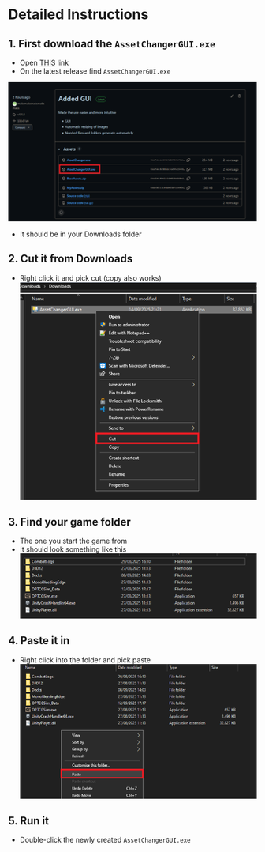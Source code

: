 # Detailed Instructions
## 1. First download the ```AssetChangerGUI.exe```
- Open [THIS](https://github.com/maksmaksmaksmaksmaks/OPTCG-Asset-Changer/releases) link
- On the latest release find ```AssetChangerGUI.exe```

![Download location](../images/Detailed/Download1.png)
- It should be in your Downloads folder


## 2. Cut it from Downloads
- Right click it and pick cut (copy also works)
![img.png](../images/Detailed/Move1.png)

## 3. Find your game folder
- The one you start the game from
- It should look something like this
![Game folder](../images/Detailed/Folder1.png)

## 4. Paste it in 
- Right click into the folder and pick paste
![img.png](../images/Detailed/Move2.png)

## 5. Run it
- Double-click the newly created ```AssetChangerGUI.exe```


